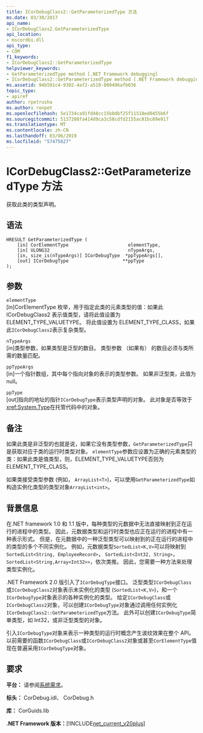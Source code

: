 ```yaml
---
title: ICorDebugClass2::GetParameterizedType 方法
ms.date: 03/30/2017
api_name:
- ICorDebugClass2.GetParameterizedType
api_location:
- mscordbi.dll
api_type:
- COM
f1_keywords:
- ICorDebugClass2::GetParameterizedType
helpviewer_keywords:
- GetParameterizedType method [.NET Framework debugging]
- ICorDebugClass2::GetParameterizedType method [.NET Framework debugging]
ms.assetid: 94b591c4-9302-4af2-a510-089496afb036
topic_type:
- apiref
author: rpetrusha
ms.author: ronpet
ms.openlocfilehash: 5e1734ca91fd48cc15b8dbf25f11518ed0455b6f
ms.sourcegitcommit: 5137208fa414d9ca3c58cdfd2155ac81bc89e917
ms.translationtype: MT
ms.contentlocale: zh-CN
ms.lasthandoff: 03/06/2019
ms.locfileid: "57475627"
---
```

# <a name="icordebugclass2getparameterizedtype-method"></a>ICorDebugClass2::GetParameterizedType 方法
获取此类的类型声明。  
  
## <a name="syntax"></a>语法  
  
```  
HRESULT GetParameterizedType (  
    [in] CorElementType                      elementType,  
    [in] ULONG32                             nTypeArgs,  
    [in, size_is(nTypeArgs)] ICorDebugType  *ppTypeArgs[],  
    [out] ICorDebugType                    **ppType  
);  
```  
  
## <a name="parameters"></a>参数  
 `elementType`  
 [in]CorElementType 枚举，用于指定此类的元素类型的值：如果此 ICorDebugClass2 表示值类型，请将此值设置为 ELEMENT_TYPE_VALUETYPE。 将此值设置为 ELEMENT_TYPE_CLASS，如果此`ICorDebugClass2`表示复杂类型。  
  
 `nTypeArgs`  
 [in]类型参数，如果类型是泛型的数目。 类型参数 （如果有） 的数目必须与类所需的数量匹配。  
  
 `ppTypeArgs`  
 [in]一个指针数组，其中每个指向对象的表示的类型参数。 如果非泛型类，此值为 null。  
  
 `ppType`  
 [out]指向的地址的指针`ICorDebugType`表示类型声明的对象。 此对象是否等效于<xref:System.Type>在托管代码中的对象。  
  
## <a name="remarks"></a>备注  
 如果此类是非泛型的也就是说，如果它没有类型参数，`GetParameterizedType`只是获取对应于类的运行时类型对象。 `elementType`参数应设置为正确的元素类型的类：如果此类是值类型，则，ELEMENT_TYPE_VALUETYPE否则为 ELEMENT_TYPE_CLASS。  
  
 如果类接受类型参数 (例如， `ArrayList<T>`)，可以使用`GetParameterizedType`如构造实例化类型的类型对象`ArrayList<int>`。  
  
## <a name="background-information"></a>背景信息  
 在.NET framework 1.0 和 1.1 版中，每种类型的元数据中无法直接映射到正在运行的进程中的类型。 因此，元数据类型和运行时类型也应正在运行的进程中有一种表示形式。 但是，在元数据中的一种泛型类型可以映射到的正在运行的进程中的类型的多个不同实例化。 例如，元数据类型`SortedList<K,V>`可以将映射到`SortedList<String, EmployeeRecord>`， `SortedList<Int32, String>`， `SortedList<String,Array<Int32>>`，依次类推。 因此，您需要一种方法来处理类型实例化。  
  
 .NET Framework 2.0 版引入了`ICorDebugType`接口。 泛型类型`ICorDebugClass`或`ICorDebugClass2`对象表示未实例化的类型 (`SortedList<K,V>`)，和一个`ICorDebugType`对象表示的各种实例化的类型。 给定`ICorDebugClass`或`ICorDebugClass2`对象，可以创建`ICorDebugType`对象通过调用任何实例化`ICorDebugClass2::GetParameterizedType`方法。 此外可以创建`ICorDebugType`简单类型，如 Int32，或非泛型类型的对象。  
  
 引入`ICorDebugType`对象来表示一种类型的运行时概念产生波纹效果在整个 API。 以前需要的函数`ICorDebugClass`或`ICorDebugClass2`对象或甚至`CorElementType`值现在普遍采用`ICorDebugType`对象。  
  
## <a name="requirements"></a>要求  
 **平台：** 请参阅[系统需求](../../../../docs/framework/get-started/system-requirements.md)。  
  
 **标头：** CorDebug.idl、 CorDebug.h  
  
 **库：** CorGuids.lib  
  
 **.NET Framework 版本：**[!INCLUDE[net_current_v20plus](../../../../includes/net-current-v20plus-md.md)]
